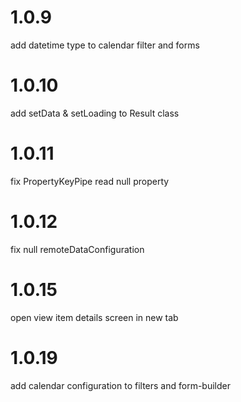 # 1.0.9
add datetime type to calendar filter and forms

# 1.0.10
add setData & setLoading to Result class

# 1.0.11
fix PropertyKeyPipe read null property

# 1.0.12
fix null remoteDataConfiguration

# 1.0.15
open view item details screen in new tab

# 1.0.19
add calendar configuration to filters and form-builder